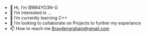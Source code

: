 - 👋 Hi, I’m @BR4YD3N-G
- 👀 I’m interested in ...
- 🌱 I’m currently learning C++
- 💞️ I’m looking to collaborate on Projects to further my experiance
- 📫 How to reach me Braydengraham@gmail.com

<!---
BR4YD3N-G/BR4YD3N-G is a ✨ special ✨ repository because its `README.md` (this file) appears on your GitHub profile.
You can click the Preview link to take a look at your changes.
--->
